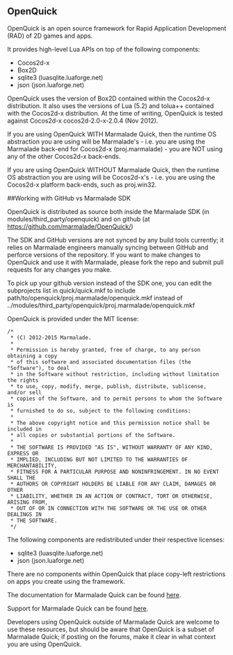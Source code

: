 OpenQuick
---------

OpenQuick is an open source framework for Rapid Application Development (RAD)
of 2D games and apps.

It provides high-level Lua APIs on top of the following components:

- Cocos2d-x
- Box2D
- sqlite3 (luasqlite.luaforge.net)
- json (json.luaforge.net)

OpenQuick uses the version of Box2D contained within the Cocos2d-x
distribution. It also uses the versions of Lua (5.2) and tolua++ contained with
the Cocos2d-x distribution. At the time of writing, OpenQuick is tested against
Cocos2d-x cocos2d-2.0-x-2.0.4 (Nov 2012).

If you are using OpenQuick WITH Marmalade Quick, then the runtime OS
abstraction you are using will be Marmalade's - i.e. you are using the
Marmalade back-end for Cocos2d-x (proj.marmalade) - you are NOT using any of
the other Cocos2d-x back-ends.

If you are using OpenQuick WITHOUT Marmalade Quick, then the runtime OS
abstraction you are using will be Cocos2d-x's - i.e. you are using the
Cocos2d-x platform back-ends, such as proj.win32.

##Working with GitHub vs Marmalade SDK

OpenQuick is distributed as source both inside the Marmalade SDK (in
modules/third_party/openquick) and on github (at
https://github.com/marmalade/OpenQuick/)

The SDK and GitHub versions are not synced by any build tools currently;
it relies on Marmalade engineers manually syncing between GitHub and
perforce versions of the repository. If you want to make changes to
OpenQuick and use it with Marmalade, please fork the repo and submit pull
requests for any changes you make.

To pick up your github version instead
of the SDK one, you can edit the subprojects list in quick/quick.mkf to
include path/to/openquick/proj.marmalade/openquick.mkf instead of
../modules/third_party/openquick/proj.marmalade/openquick.mkf

OpenQuick is provided under the MIT license:

```
/*
 * (C) 2012-2015 Marmalade.
 * 
 * Permission is hereby granted, free of charge, to any person obtaining a copy
 * of this software and associated documentation files (the "Software"), to deal
 * in the Software without restriction, including without limitation the rights
 * to use, copy, modify, merge, publish, distribute, sublicense, and/or sell
 * copies of the Software, and to permit persons to whom the Software is
 * furnished to do so, subject to the following conditions:
 * 
 * The above copyright notice and this permission notice shall be included in
 * all copies or substantial portions of the Software.
 * 
 * THE SOFTWARE IS PROVIDED "AS IS", WITHOUT WARRANTY OF ANY KIND, EXPRESS OR
 * IMPLIED, INCLUDING BUT NOT LIMITED TO THE WARRANTIES OF MERCHANTABILITY,
 * FITNESS FOR A PARTICULAR PURPOSE AND NONINFRINGEMENT. IN NO EVENT SHALL THE
 * AUTHORS OR COPYRIGHT HOLDERS BE LIABLE FOR ANY CLAIM, DAMAGES OR OTHER
 * LIABILITY, WHETHER IN AN ACTION OF CONTRACT, TORT OR OTHERWISE, ARISING FROM,
 * OUT OF OR IN CONNECTION WITH THE SOFTWARE OR THE USE OR OTHER DEALINGS IN
 * THE SOFTWARE.
 */
```

The following components are redistributed under their respective licenses:
- sqlite3 (luasqlite.luaforge.net)
- json (json.luaforge.net)

There are no components within OpenQuick that place copy-left restrictions on
apps you create using the framework.

The documentation for Marmalade Quick can be found [here](http://docs.madewithmarmalade.com/display/MD/Marmalade+Quick).

Support for Marmalade Quick can be found [here](https://answers.madewithmarmalade.com/spaces/92/index.html).

Developers using OpenQuick outside of Marmalade Quick are welcome to use these
resources, but should be aware that OpenQuick is a subset of Marmalade Quick;
if posting on the forums, make it clear in what context you are using
OpenQuick.
